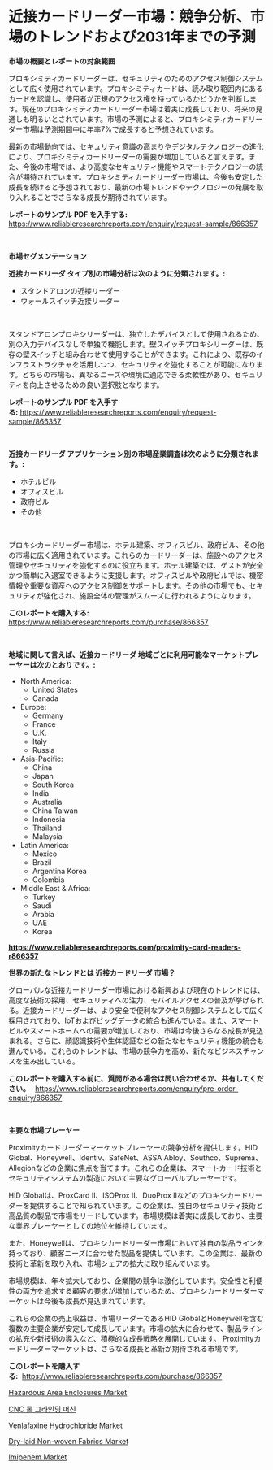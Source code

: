 <p><h1>近接カードリーダー市場：競争分析、市場のトレンドおよび2031年までの予測</h1></p><p><strong>市場の概要とレポートの対象範囲</strong></p>
<p><p>プロキシミティカードリーダーは、セキュリティのためのアクセス制御システムとして広く使用されています。プロキシミティカードは、読み取り範囲内にあるカードを認識し、使用者が正規のアクセス権を持っているかどうかを判断します。現在のプロキシミティカードリーダー市場は着実に成長しており、将来の見通しも明るいとされています。市場の予測によると、プロキシミティカードリーダー市場は予測期間中に年率7%で成長すると予想されています。</p><p>最新の市場動向では、セキュリティ意識の高まりやデジタルテクノロジーの進化により、プロキシミティカードリーダーの需要が増加していると言えます。また、今後の市場では、より高度なセキュリティ機能やスマートテクノロジーの統合が期待されています。プロキシミティカードリーダー市場は、今後も安定した成長を続けると予想されており、最新の市場トレンドやテクノロジーの発展を取り入れることでさらなる成長が期待されています。</p></p>
<p><strong>レポートのサンプル PDF を入手する:</strong> <a href="https://www.reliableresearchreports.com/enquiry/request-sample/866357">https://www.reliableresearchreports.com/enquiry/request-sample/866357</a></p>
<p>&nbsp;</p>
<p><strong>市場セグメンテーション</strong></p>
<p><strong>近接カードリーダ タイプ別の市場分析は次のように分類されます。:</strong></p>
<p><ul><li>スタンドアロンの近接リーダー</li><li>ウォールスイッチ近接リーダー</li></ul></p>
<p>&nbsp;</p>
<p><p>スタンドアロンプロキシリーダーは、独立したデバイスとして使用されるため、別の入力デバイスなしで単独で機能します。壁スイッチプロキシリーダーは、既存の壁スイッチと組み合わせて使用することができます。これにより、既存のインフラストラクチャを活用しつつ、セキュリティを強化することが可能になります。どちらの市場も、異なるニーズや環境に適応できる柔軟性があり、セキュリティを向上させるための良い選択肢となります。</p></p>
<p><strong>レポートのサンプル PDF を入手する:</strong>&nbsp;<a href="https://www.reliableresearchreports.com/enquiry/request-sample/866357">https://www.reliableresearchreports.com/enquiry/request-sample/866357</a></p>
<p>&nbsp;</p>
<p><strong> 近接カードリーダ アプリケーション別の市場産業調査は次のように分類されます。:</strong></p>
<p><ul><li>ホテルビル</li><li>オフィスビル</li><li>政府ビル</li><li>その他</li></ul></p>
<p>&nbsp;</p>
<p><p>プロキシカードリーダー市場は、ホテル建築、オフィスビル、政府ビル、その他の市場に広く適用されています。これらのカードリーダーは、施設へのアクセス管理やセキュリティを強化するのに役立ちます。ホテル建築では、ゲストが安全かつ簡単に入退室できるように支援します。オフィスビルや政府ビルでは、機密情報や重要な資産へのアクセス制御をサポートします。その他の市場でも、セキュリティが強化され、施設全体の管理がスムーズに行われるようになります。</p></p>
<p><strong>このレポートを購入する:</strong>&nbsp; <a href="https://www.reliableresearchreports.com/purchase/866357">https://www.reliableresearchreports.com/purchase/866357</a></p>
<p>&nbsp;</p>
<p><strong>地域に関して言えば、近接カードリーダ 地域ごとに利用可能なマーケットプレーヤーは次のとおりです。:</strong></p>
<p><ul>
    <li>
        North America:
        <ul>
            <li>United States</li>
            <li>Canada</li>
        </ul>
    </li>
    <li>
        Europe:
        <ul>
            <li>Germany</li>
            <li>France</li>
            <li>U.K.</li>
            <li>Italy</li>
            <li>Russia</li>
        </ul>
    </li>
    <li>
        Asia-Pacific:
        <ul>
            <li>China</li>
            <li>Japan</li>
            <li>South Korea</li>
            <li>India</li>
            <li>Australia</li>
            <li>China Taiwan</li>
            <li>Indonesia</li>
            <li>Thailand</li>
            <li>Malaysia</li>
        </ul>
    </li>
    <li>
        Latin America:
        <ul>
            <li>Mexico</li>
            <li>Brazil</li>
            <li>Argentina Korea</li>
            <li>Colombia</li>
        </ul>
    </li>
    <li>
        Middle East & Africa:
        <ul>
            <li>Turkey</li>
            <li>Saudi</li>
            <li>Arabia</li>
            <li>UAE</li>
            <li>Korea</li>
        </ul>
    </li>
    </ul></p>
<p><strong><a href="https://www.reliableresearchreports.com/proximity-card-readers-r866357">https://www.reliableresearchreports.com/proximity-card-readers-r866357</a></strong>&nbsp;</p>
<p><strong>世界の新たなトレンドとは 近接カードリーダ 市場？</strong></p>
<p><p>グローバルな近接カードリーダー市場における新興および現在のトレンドには、高度な技術の採用、セキュリティへの注力、モバイルアクセスの普及が挙げられる。近接カードリーダーは、より安全で便利なアクセス制御システムとして広く採用されており、IoTおよびビッグデータの統合も進んでいる。また、スマートビルやスマートホームへの需要が増加しており、市場は今後さらなる成長が見込まれる。さらに、顔認識技術や生体認証などの新たなセキュリティ機能の統合も進んでいる。これらのトレンドは、市場の競争力を高め、新たなビジネスチャンスを生み出している。</p></p>
<p><strong>このレポートを購入する前に、質問がある場合は問い合わせるか、共有してください。</strong>- <a href="https://www.reliableresearchreports.com/enquiry/pre-order-enquiry/866357">https://www.reliableresearchreports.com/enquiry/pre-order-enquiry/866357</a></p>
<p>&nbsp;</p>
<p><strong>主要な市場プレーヤー</strong></p>
<p><p>Proximityカードリーダーマーケットプレーヤーの競争分析を提供します。HID Global、Honeywell、Identiv、SafeNet、ASSA Abloy、Southco、Suprema、Allegionなどの企業に焦点を当てます。これらの企業は、スマートカード技術とセキュリティシステムの製造において主要なグローバルプレーヤーです。</p><p>HID Globalは、ProxCard II、ISOProx II、DuoProx IIなどのプロキシカードリーダーを提供することで知られています。この企業は、独自のセキュリティ技術と高品質の製品で市場をリードしています。市場規模は着実に成長しており、主要な業界プレーヤーとしての地位を維持しています。</p><p>また、Honeywellは、プロキシカードリーダー市場において独自の製品ラインを持っており、顧客ニーズに合わせた製品を提供しています。この企業は、最新の技術と革新を取り入れ、市場シェアの拡大に取り組んでいます。</p><p>市場規模は、年々拡大しており、企業間の競争は激化しています。安全性と利便性の両方を追求する顧客の要求が増加しているため、プロキシカードリーダーマーケットは今後も成長が見込まれています。</p><p>これらの企業の売上収益は、市場リーダーであるHID GlobalとHoneywellを含む複数の主要企業が安定して成長しています。市場の拡大に合わせて、製品ラインの拡充や新技術の導入など、積極的な成長戦略を展開しています。 Proximityカードリーダーマーケットは、さらなる成長と革新が期待される市場です。</p></p>
<p><strong>このレポートを購入する:</strong>&nbsp;&nbsp;<a href="https://www.reliableresearchreports.com/purchase/866357">https://www.reliableresearchreports.com/purchase/866357</a></p>
<p><p><a href="https://www.linkedin.com/pulse/hazardous-area-enclosures-market-comprehensive-assessment-type-q4fpc">Hazardous Area Enclosures Market</a></p><p><a href="https://github.com/rcabello548/Market-Research-Report-List-1/blob/main/962482156279.md">CNC 롤 그라인딩 머신</a></p><p><a href="https://github.com/markusgodoy/Market-Research-Report-List-3/blob/main/venlafaxine-hydrochloride-market.md">Venlafaxine Hydrochloride Market</a></p><p><a href="https://issuu.com/reportprime-2/docs/dry-laid-non-woven-fabrics-market-size-2030.pptx">Dry-laid Non-woven Fabrics Market</a></p><p><a href="https://github.com/luckyshygirl/Market-Research-Report-List-4/blob/main/imipenem-market.md">Imipenem Market</a></p></p>